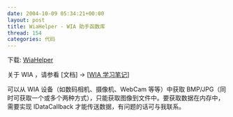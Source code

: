 ```yaml
---
date: 2004-10-09 05:34:21+00:00
layout: post
title: WiaHelper - WIA 助手函数库
thread: 154
categories: 代码
---
```


下载: [WiaHelper](/assets/1097237213.rar)

  


关于 WIA ，请参看 [文档] -> [[WIA 学习笔记](read.php?155)]

  


可以从 WIA 设备（如数码相机、摄像机、WebCam 等等）中获取 BMP/JPG（同时可获取一个或多个两种方式），只能获取图像到文件中。要获取数据在内存中，需要实现 IDataCallback 才能传送数据，有问题的话可与我联系。

  
  

